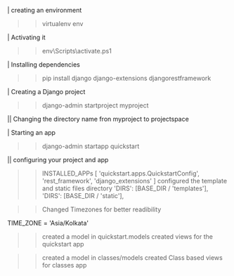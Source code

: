 | creating an environment 
>> virtualenv env 

| Activating it
>> env\Scripts\activate.ps1

| Installing dependencies
>> pip install django django-extensions djangorestframework

| Creating a Django project
>> django-admin startproject myproject

|| Changing the directory name fron myproject to projectspace

| Starting an app
>> django-admin startapp quickstart

|| configuring your project and app
>>  INSTALLED_APPs [ 
    'quickstart.apps.QuickstartConfig',
    'rest_framework',
    'django_extensions'
]
>> configured the template and static files directory
    'DIRS': [BASE_DIR / 'templates'],
    'DIRS': [BASE_DIR / 'static'],

>> Changed Timezones for better readibility

 TIME_ZONE = 'Asia/Kolkata'


>> created a model in quickstart.models
>> created views for the quickstart app

>> created a model in classes/models
>> created Class based views for classes app








